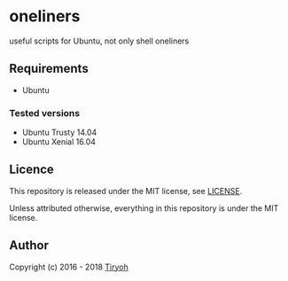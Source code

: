 # oneliners

useful scripts for Ubuntu, not only shell oneliners

## Requirements

* Ubuntu

### Tested versions

* Ubuntu Trusty 14.04
* Ubuntu Xenial 16.04

## Licence

This repository is released under the MIT license, see [LICENSE](./LICENSE).

Unless attributed otherwise, everything in this repository is under the MIT license.

## Author

Copyright (c) 2016 - 2018 [Tiryoh](https://github.com/Tiryoh)
